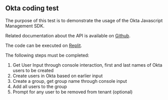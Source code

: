 ## Okta coding test
The purpose of this test is to demonstrate the usage of the Okta Javascript Management SDK.

Related documentation about the API is available on [Github](https://github.com/okta/okta-sdk-nodejs).

The code can be executed on [Replit](https://replit.com).

The following steps must be completed:
1. Get User Input through console interaction, first and last names of Okta users to be created
2. Create users in Okta based on earlier input
3. Create a group, get group name through console input
4.  Add all users to the group
5.  Prompt for any user to be removed from tenant (optional)
